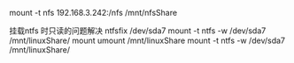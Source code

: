 mount -t nfs 192.168.3.242:/nfs /mnt/nfsShare

挂载ntfs 时只读的问题解决
   ntfsfix /dev/sda7 
   mount -t ntfs -w /dev/sda7 /mnt/linuxShare/
   mount 
   umount /mnt/linuxShare 
   mount -t ntfs -w /dev/sda7 /mnt/linuxShare/